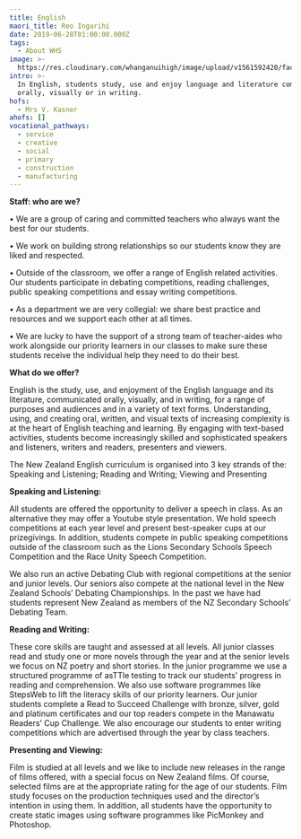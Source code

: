 ```yaml
---
title: English
maori_title: Reo Ingarihi
date: 2019-06-28T01:00:00.000Z
tags:
  - About WHS
image: >-
  https://res.cloudinary.com/whanganuihigh/image/upload/v1561592420/faculties/English_Faculty.jpg
intro: >-
  In English, students study, use and enjoy language and literature communicated
  orally, visually or in writing.
hofs:
  - Mrs V. Kasner
ahofs: []
vocational_pathways:
  - service
  - creative
  - social
  - primary
  - construction
  - manufacturing
---
```

**Staff: who are we?**

•	We are a group of caring and committed teachers who always want the best for our students. 

•	We work on building strong relationships so our students know they are liked and respected.

•	Outside of the classroom, we offer a range of English related activities. Our students participate in debating competitions, reading challenges, public speaking competitions and essay writing competitions.  

•	As a department we are very collegial: we share best practice and resources and we support each other at all times.

•	We are lucky to have the support of a strong team of teacher-aides who work alongside our priority learners in our classes to make sure these students receive the individual help they need to do their best.



**What do we offer?**

English is the study, use, and enjoyment of the English language and its literature, communicated orally, visually, and in writing, for a range of purposes and audiences and in a variety of text forms. Understanding, using, and creating oral, written, and visual texts of increasing complexity is at the heart of English teaching and learning. By engaging with text-based activities, students become increasingly skilled and sophisticated speakers and listeners, writers and readers, presenters and viewers.



The New Zealand English curriculum is organised into 3 key strands of the: Speaking and Listening; Reading and Writing; Viewing and Presenting  



**Speaking and Listening:**

All students are offered the opportunity to deliver a speech in class. As an alternative they may offer a Youtube style presentation. We hold speech competitions at each year level and present best-speaker cups at our prizegivings. In addition, students compete in public speaking competitions outside of the classroom such as the Lions Secondary Schools Speech Competition and the Race Unity Speech Competition.



We also run an active Debating Club with regional competitions at the senior and junior levels. Our seniors also compete at the national level in the New Zealand Schools’ Debating Championships. In the past we have had students represent New Zealand as members of the NZ Secondary Schools’ Debating Team.



**Reading and Writing:**

These core skills are taught and assessed at all levels. All junior classes read and study one or more novels through the year and at the senior levels we focus on NZ poetry and short stories. In the junior programme we use a structured programme of asTTle testing to track our students’ progress in reading and comprehension. We also use software programmes like StepsWeb to lift the literacy skills of our priority learners.  Our junior students complete a Read to Succeed Challenge with bronze, silver, gold and platinum certificates and our top readers compete in the Manawatu Readers’ Cup Challenge. We also encourage our students to enter writing competitions which are advertised through the year by class teachers.



**Presenting and Viewing:**

Film is studied at all levels and we like to include new releases in the range of films offered, with a special focus on New Zealand films. Of course, selected films are at the appropriate rating for the age of our students. Film study focuses on the production techniques used and the director’s intention in using them. In addition, all students have the opportunity to create static images using software programmes like PicMonkey and Photoshop.
